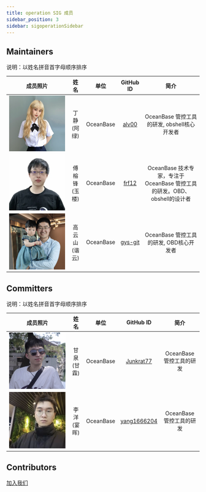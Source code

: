 ```yaml
---
title: operation SIG 成员
sidebar_position: 3
sidebar: sigoperationSidebar
---
```


## Maintainers
说明：以姓名拼音首字母顺序排序

<div class="team-members-table">

| 成员照片 | 姓名 | 单位 | GitHub ID |简介|
|:----:|:----:|:---------:|:----:|:----:|
|![丁静(阿绿)](/img/sig/operation/member/dingjing.png "丁静(阿绿)") | <span class="name-column">丁静(阿绿)</span> | <span class="company-column">OceanBase</span> | <span class="github-id-column"><a href="https://github.com/alv00" target="_blank">alv00</a></span> |OceanBase 管控工具的研发, obshell核心开发者|
|![傅榕锋(玉楼)](/img/sig/operation/member/yulou.png "傅榕锋(玉楼)") | <span class="name-column">傅榕锋(玉楼)</span> | <span class="company-column">OceanBase</span> | <span class="github-id-column"><a href="https://github.com/frf12" target="_blank">frf12</a></span> |OceanBase 技术专家，专注于 OceanBase 管控工具的研发。OBD、obshell的设计者|
|![高云山(谐云)](/img/sig/operation/member/xieyun.jpeg "高云山(谐云)") | <span class="name-column">高云山(谐云)</span> | <span class="company-column">OceanBase</span> | <span class="github-id-column"><a href="https://github.com/gys-git" target="_blank">gys-git</a></span> |OceanBase 管控工具的研发, OBD核心开发者|

</div>

## Committers
说明：以姓名拼音首字母顺序排序
<div class="team-members-table">

| 成员照片 | 姓名 | 单位 | GitHub ID |简介|
|:----:|:----:|:---------:|:----:|:----:|
|![甘泉(甘霖)](/img/sig/operation/member/ganquan.png "甘泉(甘霖)") | <span class="name-column">甘泉(甘霖)</span> | <span class="company-column">OceanBase</span> | <span class="github-id-column"><a href="https://github.com/Junkrat77" target="_blank">Junkrat77</a></span> |OceanBase 管控工具的研发|
|![李洋(宴晖)](/img/sig/operation/member/yanhui.png "李洋(宴晖)") | <span class="name-column">李洋(宴晖)</span> | <span class="company-column">OceanBase</span> | <span class="github-id-column"><a href="https://github.com/yang1666204" target="_blank">yang1666204</a></span> |OceanBase 管控工具的研发|

</div>

## Contributors

[加入我们](./join_us.md)